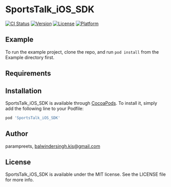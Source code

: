 # SportsTalk_iOS_SDK

[![CI Status](https://img.shields.io/travis/parampreets/SportsTalk_iOS_SDK.svg?style=flat)](https://travis-ci.org/parampreets/SportsTalk_iOS_SDK)
[![Version](https://img.shields.io/cocoapods/v/SportsTalk_iOS_SDK.svg?style=flat)](https://cocoapods.org/pods/SportsTalk_iOS_SDK)
[![License](https://img.shields.io/cocoapods/l/SportsTalk_iOS_SDK.svg?style=flat)](https://cocoapods.org/pods/SportsTalk_iOS_SDK)
[![Platform](https://img.shields.io/cocoapods/p/SportsTalk_iOS_SDK.svg?style=flat)](https://cocoapods.org/pods/SportsTalk_iOS_SDK)

## Example

To run the example project, clone the repo, and run `pod install` from the Example directory first.

## Requirements

## Installation

SportsTalk_iOS_SDK is available through [CocoaPods](https://cocoapods.org). To install
it, simply add the following line to your Podfile:

```ruby
pod 'SportsTalk_iOS_SDK'
```

## Author

parampreets, balwindersingh.kis@gmail.com

## License

SportsTalk_iOS_SDK is available under the MIT license. See the LICENSE file for more info.
